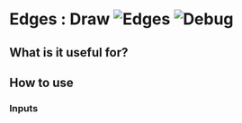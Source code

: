 # Edges : Draw ![Edges](https://img.shields.io/badge/Edges-37a573) ![Debug](https://img.shields.io/badge/Debug-ff0505)

## What is it useful for?

## How to use
### Inputs

